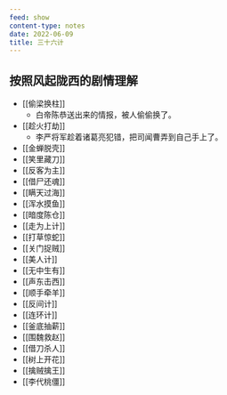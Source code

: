 ```yaml
---
feed: show
content-type: notes
date: 2022-06-09
title: 三十六计
---
```


## 按照风起陇西的剧情理解

- [[偷梁换柱]]
	- 白帝陈恭送出来的情报，被人偷偷换了。
- [[趁火打劫]]
	- 李严将军趁着诸葛亮犯错，把司闻曹弄到自己手上了。
- [[金蝉脱壳]]
- [[笑里藏刀]]
- [[反客为主]]
- [[借尸还魂]]
- [[瞒天过海]]
- [[浑水摸鱼]]
- [[暗度陈仓]]
- [[走为上计]]
- [[打草惊蛇]]
- [[关门捉贼]]
- [[美人计]]
- [[无中生有]]
- [[声东击西]]
- [[顺手牵羊]]
- [[反间计]]
- [[连环计]]
- [[釜底抽薪]]
- [[围魏救赵]]
- [[借刀杀人]]
- [[树上开花]]
- [[擒贼擒王]]
- [[李代桃僵]]
